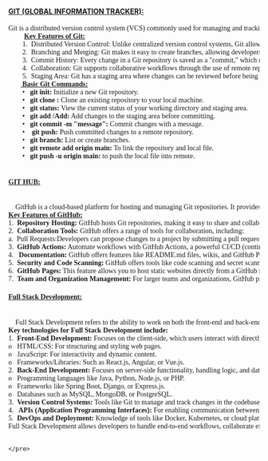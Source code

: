 <!DOCTYPE html>
<html lang="en">
<head>
    <meta charset="UTF-8">
    <meta name="viewport" content="width=device-width, initial-scale=1.0">
    <title>Task6</title>
</head>
<h4><u><b>GIT (GLOBAL INFORMATION TRACKER):</b></head></u></head></h4>
<body>
        <pre style="font-family: 'Times New Roman'">Git is a distributed version control system (VCS) commonly used for managing and tracking changes in source code during software development. It allows multiple developers to collaborate on a project by managing different versions of files, making it easier to track history, merge changes, and resolve conflicts.
        <b> <u>Key Features of Git:</u></b>
        1.	Distributed Version Control: Unlike centralized version control systems, Git allows every developer to have a complete copy of the entire repository, including the history, on their local machine.
        2.	Branching and Merging: Git makes it easy to create branches, allowing developers to work on different features or fixes independently. Afterward, they can merge changes back into the main branch.
        3.	Commit History: Every change in a Git repository is saved as a "commit," which records a snapshot of the files at that point in time.
        4.	Collaboration: Git supports collaborative workflows through the use of remote repositories (e.g., GitHub, GitLab, Bitbucket), where multiple developers can push changes and pull updates.
        5.	Staging Area: Git has a staging area where changes can be reviewed before being committed. This allows users to selectively commit changes.
       <b><u> Basic Git Commands:</u></b>
        •	<b>git init:</b> Initialize a new Git repository.
        •	<b>git clone :</b> Clone an existing repository to your local machine.
        •	<b>git status:</b> View the current status of your working directory and staging area.
        •	<b>git add /Add:</b> Add changes to the staging area before committing.
        •	<b>git commit -m "message": </b>Commit changes with a message.
        •<b>	git push:</b> Push committed changes to a remote repository.
        •	<b>git branch:</b> List or create branches.
        •	<b>git remote add origin main:</b> To link the repository and local file.
        •	<b>git push -u origin main:</b> to push the local file into remote.
    <h4><u>GIT HUB:</u></h4>    
    GitHub is a cloud-based platform for hosting and managing Git repositories. It provides a web-based interface for users to collaborate on projects, share code, and track version history, making it a popular choice for developers and teams worldwide. GitHub adds features on top of Git to facilitate collaboration, project management, and community engagement.
<b><u>Key Features of GitHub:</u></b>
1.	<b>Repository Hosting:</b> GitHub hosts Git repositories, making it easy to share and collaborate on code. Repositories can be public (open to everyone) or private (restricted access).
2.	<b>Collaboration Tools:</b> GitHub offers a range of tools for collaboration, including:
a.	Pull Requests:Developers can propose changes to a project by submitting a pull request (PR). Other collaborators review the changes before merging them into the main branch.
3.	<b>GitHub Actions:</b> Automate workflows with GitHub Actions, a powerful CI/CD (continuous integration/continuous delivery) tool. You can automate testing, building, deployment, and other tasks whenever changes are made to the code.
4.<b>	Documentation:</b> GitHub offers features like README.md files, wikis, and GitHub Pages for hosting project documentation directly from repositories.
5.	<b>Security and Code Scanning:</b> GitHub offers tools like code scanning and secret scanning to help developers find vulnerabilities or potential security issues in their codebase.
6.	<b>GitHub Pages:</b> This feature allows you to host static websites directly from a GitHub repository, making it easy to create personal websites, blogs, or project documentation.
7.	<b>Team and Organization Management:</b> For larger teams and organizations, GitHub provides features like user roles, permissions, and access control to manage team workflows and repositories efficiently.
<h4><u>Full Stack Development:</u></h1>
    Full Stack Development refers to the ability to work on both the front-end and back-end of web applications. A Full Stack Developer is skilled in creating the complete architecture of web applications, handling everything from designing user interfaces (front-end) to managing databases and servers (back-end).
<b>Key technologies for Full Stack Development include:</b>
1.	<b>Front-End Development:</b> Focuses on the client-side, which users interact with directly. Common technologies include:
o	HTML/CSS: For structuring and styling web pages.
o	JavaScript: For interactivity and dynamic content.
o	Frameworks/Libraries: Such as React.js, Angular, or Vue.js.
2.	<b>Back-End Development:</b> Focuses on server-side functionality, handling logic, and database interactions. Technologies include:
o	Programming languages like Java, Python, Node.js, or PHP.
o	Frameworks like Spring Boot, Django, or Express.js.
o	Databases such as MySQL, MongoDB, or PostgreSQL.
3.	<b>Version Control Systems:</b> Tools like Git to manage and track changes in the codebase.
4.<b>	APIs (Application Programming Interfaces):</b> For enabling communication between different parts of the application or with third-party services.
5.	<b>DevOps and Deployment:</b> Knowledge of tools like Docker, Kubernetes, or cloud platforms (e.g., AWS, Azure, Google Cloud) for deploying and maintaining applications.
Full Stack Development allows developers to handle end-to-end workflows, collaborate effectively across teams, and bring projects to completion efficiently. This makes Full Stack Developers highly sought after in the tech industry  



    
    
    
    
    
    
    
    
    
    
    
    
    
    
    
    
    
    
    
    
    
    
    
    
    
    
    
    
    
    
    
    
    
    
    
    
    
    </pre>
        
</body>
</html>
